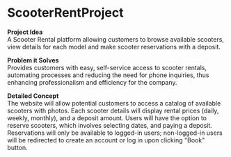 # ScooterRentProject

**Project Idea**  
    A Scooter Rental platform allowing customers to browse available scooters, view details for each model and
    make scooter reservations with a deposit.

**Problem it Solves**  
    Provides customers with easy, self-service access to scooter rentals,
    automating processes and reducing the need for phone inquiries,
    thus enhancing professionalism and efficiency for the company.

 **Detailed Concept**  
    The website will allow potential customers to access a catalog of available scooters with photos.
    Each scooter details will display rental prices (daily, weekly, monthly),
    and a deposit amount. Users will have the option to reserve scooters,
    which involves selecting dates, and paying a deposit.
    Reservations will only be available to logged-in users;
    non-logged-in users will be redirected to create an account or log in upon clicking "Book" button.
    